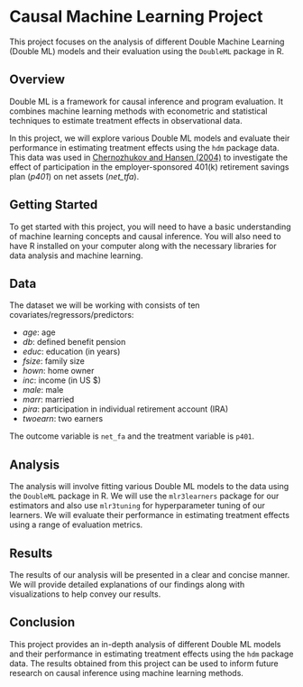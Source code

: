 # Causal Machine Learning Project

This project focuses on the analysis of different Double Machine Learning (Double ML) models and their evaluation using the `DoubleML` package in R.

## Overview

Double ML is a framework for causal inference and program evaluation. It combines machine learning methods with econometric and statistical techniques to estimate treatment effects in observational data.

In this project, we will explore various Double ML models and evaluate their performance in estimating treatment effects using the `hdm` package data. This data was used in [Chernozhukov and Hansen (2004)](https://direct.mit.edu/rest/article/86/3/735/57586/The-Effects-of-401-K-Participation-on-the-Wealth) to investigate the effect of participation in the employer-sponsored 401(k) retirement savings plan (*p401*) on net assets (*net_tfa*).

## Getting Started

To get started with this project, you will need to have a basic understanding of machine learning concepts and causal inference. You will also need to have R installed on your computer along with the necessary libraries for data analysis and machine learning.

## Data

The dataset we will be working with consists of ten covariates/regressors/predictors:

- *age*: age
- *db*: defined benefit pension
- *educ*: education (in years)
- *fsize*: family size
- *hown*: home owner
- *inc*: income (in US $)
- *male*: male
- *marr*: married
- *pira*: participation in individual retirement account (IRA)
- *twoearn*: two earners

The outcome variable is `net_fa` and the treatment variable is `p401`.

## Analysis

The analysis will involve fitting various Double ML models to the data using the `DoubleML` package in R. We will use the `mlr3learners` package for our estimators and also use `mlr3tuning` for hyperparameter tuning of our learners. We will evaluate their performance in estimating treatment effects using a range of evaluation metrics.

## Results

The results of our analysis will be presented in a clear and concise manner. We will provide detailed explanations of our findings along with visualizations to help convey our results.

## Conclusion

This project provides an in-depth analysis of different Double ML models and their performance in estimating treatment effects using the `hdm` package data. The results obtained from this project can be used to inform future research on causal inference using machine learning methods.
